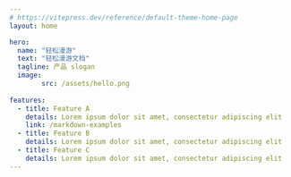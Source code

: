 ```yaml
---
# https://vitepress.dev/reference/default-theme-home-page
layout: home

hero:
  name: "轻松漫游"
  text: "轻松漫游文档"
  tagline: 产品 slogan
  image:
        src: /assets/hello.png
        
features:
  - title: Feature A
    details: Lorem ipsum dolor sit amet, consectetur adipiscing elit
    link: /markdown-examples
  - title: Feature B
    details: Lorem ipsum dolor sit amet, consectetur adipiscing elit
  - title: Feature C
    details: Lorem ipsum dolor sit amet, consectetur adipiscing elit
---
```



